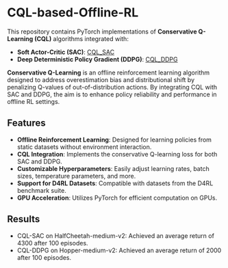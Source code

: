 # CQL-based-Offline-RL

This repository contains PyTorch implementations of **Conservative Q-Learning (CQL)** algorithms integrated with:

- **Soft Actor-Critic (SAC)**: [CQL_SAC](CQL_SAC.py)
- **Deep Deterministic Policy Gradient (DDPG)**: [CQL_DDPG](CQL_DDPG.py)

**Conservative Q-Learning** is an offline reinforcement learning algorithm designed to address overestimation bias and distributional shift by penalizing Q-values of out-of-distribution actions. By integrating CQL with SAC and DDPG, the aim is to enhance policy reliability and performance in offline RL settings.


## Features

- **Offline Reinforcement Learning**: Designed for learning policies from static datasets without environment interaction.
- **CQL Integration**: Implements the conservative Q-learning loss for both SAC and DDPG.
- **Customizable Hyperparameters**: Easily adjust learning rates, batch sizes, temperature parameters, and more.
- **Support for D4RL Datasets**: Compatible with datasets from the D4RL benchmark suite.
- **GPU Acceleration**: Utilizes PyTorch for efficient computation on GPUs.

## Results

* CQL-SAC on HalfCheetah-medium-v2: Achieved an average return of 4300 after 100 episodes.
* CQL-DDPG on Hopper-medium-v2: Achieved an average return of 2000 after 100 episodes.
